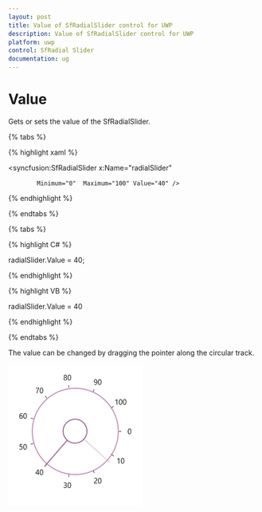 ```yaml
---
layout: post
title: Value of SfRadialSlider control for UWP
description: Value of SfRadialSlider control for UWP
platform: uwp
control: SfRadial Slider 
documentation: ug
---
```


# Value

Gets or sets the value of the SfRadialSlider.

{% tabs %}

{% highlight xaml %}

<syncfusion:SfRadialSlider x:Name="radialSlider"

            Minimum="0"  Maximum="100" Value="40" />

{% endhighlight %}

{% endtabs %}

{% tabs %}

{% highlight C# %}

radialSlider.Value = 40;

{% endhighlight %}

{% highlight VB %}

radialSlider.Value = 40

{% endhighlight %}

{% endtabs %}


The value can be changed by dragging the pointer along the circular track. 

![](Concepts--and-Features_images/Concepts--and-Features_img1.png)
